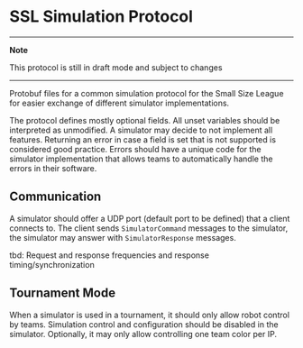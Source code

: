 # SSL Simulation Protocol

---
**Note**

This protocol is still in draft mode and subject to changes

---

Protobuf files for a common simulation protocol for the Small Size League for easier exchange of different
simulator implementations.

The protocol defines mostly optional fields. All unset variables should be interpreted as unmodified.
A simulator may decide to not implement all features. Returning an error in case a field is set that is not
supported is considered good practice.
Errors should have a unique code for the simulator implementation that allows teams to automatically handle the
errors in their software.

## Communication

A simulator should offer a UDP port (default port to be defined) that a client connects to.
The client sends `SimulatorCommand` messages to the simulator, the simulator may answer with `SimulatorResponse` messages.

tbd: Request and response frequencies and response timing/synchronization

## Tournament Mode

When a simulator is used in a tournament, it should only allow robot control by teams.
Simulation control and configuration should be disabled in the simulator.
Optionally, it may only allow controlling one team color per IP.
